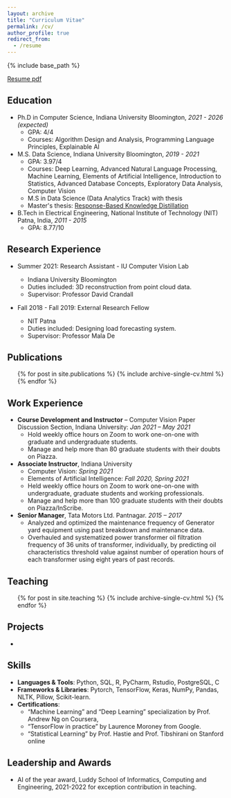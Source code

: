 ```yaml
---
layout: archive
title: "Curriculum Vitae"
permalink: /cv/
author_profile: true
redirect_from:
  - /resume
---
```


{% include base_path %}

[Resume pdf](https://vkvats.github.io/files/VibhasVats-resume-public.pdf)

Education
------
* Ph.D in Computer Science, Indiana University Bloomington, *2021 - 2026 (expected)*
  * GPA: 4/4
  * Courses: Algorithm Design and Analysis, Programming Language Principles, Explainable AI
* M.S. Data Science, Indiana University Bloomington, *2019 - 2021*
  * GPA: 3.97/4
  * Courses: Deep Learning, Advanced Natural Language Processing, Machine Learning, Elements of Artificial Intelligence, Introduction to Statistics, Advanced Database Concepts, Exploratory Data Analysis, Computer Vision
  * M.S in Data Science (Data Analytics Track) with thesis
  * Master's thesis: [Response-Based Knowledge Distillation](https://vkvats.github.io/files/Vkvats_master_thesis.pdf)
* B.Tech in Electrical Engineering, National Institute of Technology (NIT) Patna, India, *2011 - 2015*
  * GPA: 8.77/10



Research Experience
------
* Summer 2021: Research Assistant - IU Computer Vision Lab
  * Indiana University Bloomington
  * Duties included: 3D reconstruction from point cloud data.
  * Supervisor: Professor David Crandall

* Fall 2018 - Fall 2019: External Research Fellow
  * NIT Patna
  * Duties included: Designing load forecasting system.
  * Supervisor: Professor Mala De
  

Publications
------
  <ul>{% for post in site.publications %}
    {% include archive-single-cv.html %}
  {% endfor %}</ul>
  
Work Experience
------
* **Course Development and Instructor** – Computer Vision Paper Discussion Section, Indiana University: *Jan 2021 – May 2021*
  * Hold weekly office hours on Zoom to work one-on-one with graduate and undergraduate students.
  * Manage and help more than 80 graduate students with their doubts on Piazza.
* **Associate Instructor**, Indiana University                                                    
  * Computer Vision: *Spring 2021*
  * Elements of Artificial Intelligence: *Fall 2020, Spring 2021*
  * Held weekly office hours on Zoom to work one-on-one with undergraduate, graduate students and working professionals.
  * Manage and help more than 100 graduate students with their doubts on Piazza/InScribe.
* **Senior Manager**, Tata Motors Ltd. Pantnagar.                     *2015 – 2017*
  * Analyzed and optimized the maintenance frequency of Generator yard equipment using past breakdown and maintenance data.
  * Overhauled and systematized power transformer oil filtration frequency of 36 units of transformer, individually, by predicting oil characteristics threshold value against number of operation hours of each transformer using eight years of past records.
  
Teaching
------
  <ul>{% for post in site.teaching %}
    {% include archive-single-cv.html %}
  {% endfor %}</ul>
  
Projects
------

* 

Skills
------
* **Languages & Tools**: Python, SQL, R, PyCharm, Rstudio, PostgreSQL, C
* **Frameworks & Libraries**: Pytorch, TensorFlow, Keras, NumPy, Pandas, NLTK, Pillow, Scikit-learn.
* **Certifications**: 
  * “Machine Learning” and “Deep Learning” specialization by Prof. Andrew Ng on Coursera, 
  * “TensorFlow in practice” by Laurence Moroney from Google.
  * “Statistical Learning” by Prof. Hastie and Prof. Tibshirani on Stanford online


Leadership and Awards
------
* AI of the year award, Luddy School of Informatics, Computing and Engineering, 2021-2022 for exception contribution in teaching. 
